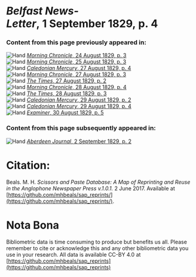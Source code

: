 # *Belfast News-Letter*, 1 September 1829, p. 4  
  
### Content from this page previously appeared in:  
![Hand](http://scissorsandpaste.net/wp-content/uploads/2017/06/smallhandpointer.png) [*Morning Chronicle*, 24 August 1829, p. 3](https://mhbeals.github.io/sap_html/Morning-Chronicle/Morning-Chronicle-24-August-1829-p-3)  
![Hand](http://scissorsandpaste.net/wp-content/uploads/2017/06/smallhandpointer.png) [*Morning Chronicle*, 25 August 1829, p. 3](https://mhbeals.github.io/sap_html/Morning-Chronicle/Morning-Chronicle-25-August-1829-p-3)  
![Hand](http://scissorsandpaste.net/wp-content/uploads/2017/06/smallhandpointer.png) [*Caledonian Mercury*, 27 August 1829, p. 4](https://mhbeals.github.io/sap_html/Caledonian-Mercury/Caledonian-Mercury-27-August-1829-p-4)  
![Hand](http://scissorsandpaste.net/wp-content/uploads/2017/06/smallhandpointer.png) [*Morning Chronicle*, 27 August 1829, p. 3](https://mhbeals.github.io/sap_html/Morning-Chronicle/Morning-Chronicle-27-August-1829-p-3)  
![Hand](http://scissorsandpaste.net/wp-content/uploads/2017/06/smallhandpointer.png) [*The Times*, 27 August 1829, p. 2](https://mhbeals.github.io/sap_html/The-Times/The-Times-27-August-1829-p-2)  
![Hand](http://scissorsandpaste.net/wp-content/uploads/2017/06/smallhandpointer.png) [*Morning Chronicle*, 28 August 1829, p. 4](https://mhbeals.github.io/sap_html/Morning-Chronicle/Morning-Chronicle-28-August-1829-p-4)  
![Hand](http://scissorsandpaste.net/wp-content/uploads/2017/06/smallhandpointer.png) [*The Times*, 28 August 1829, p. 3](https://mhbeals.github.io/sap_html/The-Times/The-Times-28-August-1829-p-3)  
![Hand](http://scissorsandpaste.net/wp-content/uploads/2017/06/smallhandpointer.png) [*Caledonian Mercury*, 29 August 1829, p. 2](https://mhbeals.github.io/sap_html/Caledonian-Mercury/Caledonian-Mercury-29-August-1829-p-2)  
![Hand](http://scissorsandpaste.net/wp-content/uploads/2017/06/smallhandpointer.png) [*Caledonian Mercury*, 29 August 1829, p. 4](https://mhbeals.github.io/sap_html/Caledonian-Mercury/Caledonian-Mercury-29-August-1829-p-4)  
![Hand](http://scissorsandpaste.net/wp-content/uploads/2017/06/smallhandpointer.png) [*Examiner*, 30 August 1829, p. 5](https://mhbeals.github.io/sap_html/Examiner/Examiner-30-August-1829-p-5)  
  
### Content from this page subsequently appeared in:  
![Hand](http://scissorsandpaste.net/wp-content/uploads/2017/06/smallhandpointer.png) [*Aberdeen Journal*, 2 September 1829, p. 2](https://mhbeals.github.io/sap_html/Aberdeen-Journal/Aberdeen-Journal-2-September-1829-p-2)  


# Citation: 

Beals. M. H. *Scissors and Paste Database: A Map of Reprinting and Reuse in the Anglophone Newspaper Press v.1.0.1.* 2 June 2017. Available at [https://github.com/mhbeals/sap_reprints/](https://github.com/mhbeals/sap_reprints/). 

# Nota Bona

Bibliometric data is time consuming to produce but benefits us all. Please remember to cite or acknowledge this and any other bibliometric data you use in your research. All data is available CC-BY 4.0 at [https://github.com/mhbeals/sap_reprints](https://github.com/mhbeals/sap_reprints)